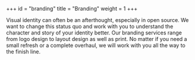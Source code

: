 +++
id = "branding"
title = "Branding"
weight = 1
+++

Visual identity can often be an afterthought, especially in open source. We want to change this status quo and work with you to understand the character and story of your identity better. Our branding services range from logo design to layout design as well as print. No matter if you need a small refresh or a complete overhaul, we will work with you all the way to the finish line.